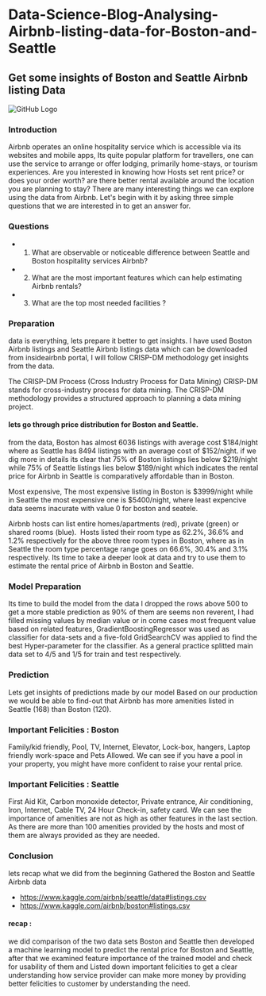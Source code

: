 # Data-Science-Blog-Analysing-Airbnb-listing-data-for-Boston-and-Seattle

## Get some insights of Boston and Seattle Airbnb listing Data

![GitHub Logo](/images/logo.png)

### Introduction
Airbnb operates an online hospitality service which is accessible via its websites and mobile apps, Its quite popular platform for travellers, one can use the service to arrange or offer lodging, primarily home-stays, or tourism experiences.
Are you interested in knowing how Hosts set rent price? or does your order worth? are there better rental available around the location you are planning to stay? There are many interesting things we can explore using the data from Airbnb. Let's begin with it by asking three simple questions that we are interested in to get an answer for.

### Questions
- 1. What are observable or noticeable difference between Seattle and Boston hospitality services Airbnb?
- 2. What are the most important features which can help estimating Airbnb rentals?
- 3. What are the top most needed facilities ?

### Preparation
data is everything, lets prepare it better to get insights.
I have used Boston Airbnb listings and Seattle Airbnb listings data which can be downloaded from insideairbnb portal, I will follow CRISP-DM methodology get insights from the data.

The CRISP-DM Process (Cross Industry Process for Data Mining)
CRISP-DM stands for cross-industry process for data mining. The CRISP-DM methodology provides a structured approach to planning a data mining project. 

#### lets go through price distribution for Boston and Seattle.

from the data, Boston has almost 6036 listings with average cost $184/night where as Seattle has 8494 listings with an average cost of $152/night. if we dig more in details its clear that 75% of Boston listings lies below $219/night while 75% of Seattle listings lies below $189/night which indicates the rental price for Airbnb in Seattle is comparatively affordable than in Boston.

Most expensive, The most expensive listing in Boston is $3999/night while in Seattle the most expensive one is $5400/night, where least expencive data seems inacurate with value 0 for boston and seatele.

Airbnb hosts can list entire homes/apartments (red), private (green) or shared rooms (blue). 
Hosts listed their room type as 62.2%, 36.6% and 1.2% respectively for the above three room types in Boston, where as in Seattle the room type percentage range goes on 66.6%, 30.4% and 3.1% respectively.
Its time to take a deeper look at data and try to use them to estimate the rental price of Airbnb in Boston and Seattle.

### Model Preparation
Its time to build the model from the data
I dropped the rows above 500 to get a more stable prediction as 90% of them are seems non reverent, I had filled missing values by median value or in come cases most frequent value based on related features, GradientBoostingRegressor was used as classifier for data-sets and a five-fold GridSearchCV was applied to find the best Hyper-parameter for the classifier.
As a general practice splitted main data set to 4/5 and 1/5 for train and test respectively.

### Prediction
Lets get insights of predictions made by our model
Based on our production we would be able to find-out that Airbnb has more amenities listed in Seattle (168) than Boston (120).

### Important Felicities : Boston
Family/kid friendly, Pool, TV, Internet, Elevator, Lock-box, hangers, Laptop friendly work-space and Pets Allowed.
We can see if you have a pool in your property, you might have more confident to raise your rental price.

### Important Felicities : Seattle
First Aid Kit, Carbon monoxide detector, Private entrance, Air conditioning, Iron, Internet, Cable TV, 24 Hour Check-in, safety card.
We can see the importance of amenities are not as high as other features in the last section. As there are more than 100 amenities provided by the hosts and most of them are always provided as they are needed.

### Conclusion
lets recap what we did from the beginning
Gathered the Boston and Seattle Airbnb data
- https://www.kaggle.com/airbnb/seattle/data#listings.csv
- https://www.kaggle.com/airbnb/boston#listings.csv

#### recap : 
we did comparison of the two data sets Boston and Seattle then developed a machine learning model to predict the rental price for Boston and Seattle, after that we examined feature importance of the trained model and check for usability of them and Listed down important felicities to get a clear understanding how service provider can make more money by providing better felicities to customer by understanding the need.
